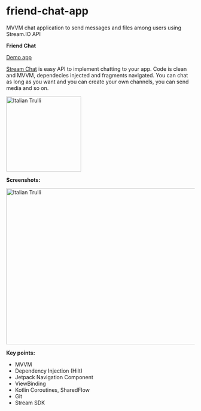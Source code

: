 # friend-chat-app
MVVM chat application to send messages and files among users using Stream.IO API

**Friend Chat**

<a href="https://github.com/raheemadamboev/friend-chat-app/blob/master/app-debug.apk">Demo app</a>

<a href="https://getstream.io/chat/">Stream Chat</a> is easy API to implement chatting to your app. Code is clean and MVVM, dependecies injected and fragments navigated. You can chat as long as you want and you can create your own channels, you can send media and so on.

<img src="https://github.com/raheemadamboev/friend-chat-app/blob/master/app/src/main/ic_launcher-playstore.png" alt="Italian Trulli" width="200" height="200">

**Screenshots:**

<img src="https://github.com/raheemadamboev/friend-chat-app/blob/master/Friend%20Chat.jpg" alt="Italian Trulli" width="869" height="416">

**Key points:**

- MVVM
- Dependency Injection (Hilt)
- Jetpack Navigation Component
- ViewBinding
- Kotlin Coroutines, SharedFlow
- Git
- Stream SDK
